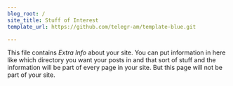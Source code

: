 ```yaml
---
blog_root: /
site_title: Stuff of Interest
template_url: https://github.com/telegr-am/template-blue.git

---
```


This file contains _Extra Info_ about your site.  You can
put information in here like which directory you want your posts in
and that sort of stuff and the information will be part of every page
in your site.  But this page will not be part of your site.

